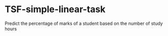 # TSF-simple-linear-task
Predict the percentage of marks of a student based on the number of study hours 
